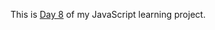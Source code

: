 This is <a href="https://cwang1996.github.io/MobileTab/">Day 8</a> of my JavaScript learning project.
